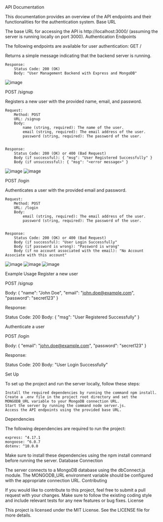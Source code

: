 API Documentation

This documentation provides an overview of the API endpoints and their functionalities for the authentication system.
Base URL

The base URL for accessing the API is http://localhost:3000/ (assuming the server is running locally on port 3000).
Authentication Endpoints

The following endpoints are available for user authentication:
GET /

Returns a simple message indicating that the backend server is running.

    Response:
        Status Code: 200 (OK)
        Body: "User Management Backend with Express and MongoDB"
![image](https://github.com/sbsidd17/nodejs_curd_assignment/assets/122801841/2145bc5d-f7fd-4851-9d08-f54cc335b468)


POST /signup

Registers a new user with the provided name, email, and password.

    Request:
        Method: POST
        URL: /signup
        Body:
            name (string, required): The name of the user.
            email (string, required): The email address of the user.
            password (string, required): The password of the user.


    Response:
        Status Code: 200 (OK) or 400 (Bad Request)
        Body (if successful): { "msg": "User Registered Successfully" }
        Body (if unsuccessful): { "msg": "<error message>" }
![image](https://github.com/sbsidd17/nodejs_curd_assignment/assets/122801841/f6861650-150f-4c86-b091-ea6111021cdc)
![image](https://github.com/sbsidd17/nodejs_curd_assignment/assets/122801841/84a9a942-c614-4883-b68f-0eb3d5392d5b)



POST /login

Authenticates a user with the provided email and password.

    Request:
        Method: POST
        URL: /login
        Body:
            email (string, required): The email address of the user.
            password (string, required): The password of the user.

            
    Response:
        Status Code: 200 (OK) or 400 (Bad Request)
        Body (if successful): "User Login Successfully"
        Body (if password is wrong): "Password is wrong"
        Body (if no account associated with the email): "No Account Associate with this account"

 ![image](https://github.com/sbsidd17/nodejs_curd_assignment/assets/122801841/a6a7fb57-6706-4f96-af99-03933a652997)
 ![image](https://github.com/sbsidd17/nodejs_curd_assignment/assets/122801841/fb38c80a-9f1d-4e8e-a254-b8f06e41a442)
 ![image](https://github.com/sbsidd17/nodejs_curd_assignment/assets/122801841/7eb89df4-fd14-4f9a-b3b1-b75c618f777d)




Example Usage
Register a new user


POST /signup

Body:
{
  "name": "John Doe",
  "email": "john.doe@example.com",
  "password": "secret123"
}

Response:

Status Code: 200
Body: {
  "msg": "User Registered Successfully"
}

Authenticate a user


POST /login

Body:
{
  "email": "john.doe@example.com",
  "password": "secret123"
}

Response:


Status Code: 200
Body: "User Login Successfully"

Set Up

To set up the project and run the server locally, follow these steps:

    Install the required dependencies by running the command npm install.
    Create a .env file in the project root directory and set the MONGODB_URL variable to your MongoDB connection URL.
    Start the server by running the command node server.js.
    Access the API endpoints using the provided base URL.

Dependencies

The following dependencies are required to run the project:

    express: ^4.17.1
    mongoose: ^6.0.7
    dotenv: ^10.0.0

Make sure to install these dependencies using the npm install command before running the server.
Database Connection

The server connects to a MongoDB database using the dbConnect.js module. The MONGODB_URL environment variable should be configured with the appropriate connection URL.
Contributing

If you would like to contribute to this project, feel free to submit a pull request with your changes. Make sure to follow the existing coding style and include relevant tests for any new features or bug fixes.
License

This project is licensed under the MIT License. See the LICENSE file for more details.
